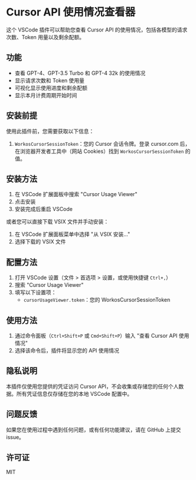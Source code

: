 # Cursor API 使用情况查看器

这个 VSCode 插件可以帮助您查看 Cursor API 的使用情况，包括各模型的请求次数、Token 用量以及剩余配额。

## 功能

- 查看 GPT-4、GPT-3.5 Turbo 和 GPT-4 32k 的使用情况
- 显示请求次数和 Token 使用量
- 可视化显示使用进度和剩余配额
- 显示本月计费周期开始时间

## 安装前提

使用此插件前，您需要获取以下信息：

1. `WorkosCursorSessionToken`：您的 Cursor 会话令牌。登录 cursor.com 后，在浏览器开发者工具中（网站 Cookies）找到 `WorkosCursorSessionToken` 的值。

## 安装方法

1. 在 VSCode 扩展面板中搜索 "Cursor Usage Viewer"
2. 点击安装
3. 安装完成后重启 VSCode

或者您可以直接下载 VSIX 文件并手动安装：

1. 在 VSCode 扩展面板菜单中选择 "从 VSIX 安装..."
2. 选择下载的 VSIX 文件

## 配置方法

1. 打开 VSCode 设置（文件 > 首选项 > 设置，或使用快捷键 `Ctrl+,`）
2. 搜索 "Cursor Usage Viewer"
3. 填写以下设置项：
   - `cursorUsageViewer.token`：您的 WorkosCursorSessionToken

## 使用方法

1. 通过命令面板（`Ctrl+Shift+P` 或 `Cmd+Shift+P`）输入 "查看 Cursor API 使用情况"
2. 选择该命令后，插件将显示您的 API 使用情况

## 隐私说明

本插件仅使用您提供的凭证访问 Cursor API，不会收集或存储您的任何个人数据。所有凭证信息仅存储在您的本地 VSCode 配置中。

## 问题反馈

如果您在使用过程中遇到任何问题，或有任何功能建议，请在 GitHub 上提交 issue。

## 许可证

MIT
